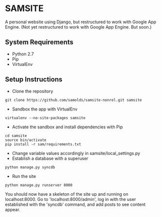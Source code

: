 SAMSITE
=======
A personal website using Django, but restructured to work with Google App Engine.
(Not yet restructured to work with Google App Engine. But soon.)

System Requirements
-------------------
* Python 2.7
* Pip
* VirtualEnv


Setup Instructions
------------------
* Clone the repository
```
git clone https://github.com/samolds/samsite-nonrel.git samsite
```
* Sandbox the app with VirtualEnv
```
virtualenv --no-site-packages samsite
```
* Activate the sandbox and install dependencies with Pip
```
cd samsite
source bin/activate
pip install -r sam/requirements.txt
```
* Change variable values accordingly in samsite/local_settings.py
* Establish a database with a superuser
```
python manage.py syncdb
```
* Run the site
```
python manage.py runserver 8000
```


You should now have a skeleton of the site up and running on localhost:8000. Go to 'localhost:8000/admin', log in with the user established with the 'syncdb' command, and add posts to see content appear.
